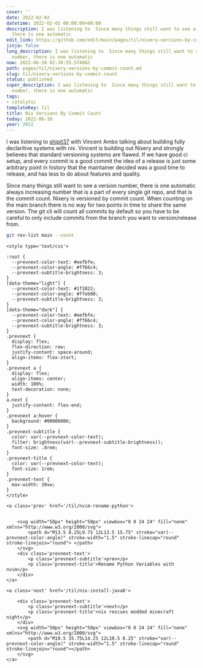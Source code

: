 ```yaml
---
cover: ''
date: 2022-02-02
datetime: 2022-02-02 00:00:00+00:00
description: I was listening to  Since many things still want to see a version number,
  there is one automatic
edit_link: https://github.com/edit/main/pages/til/nixery-versions-by-commit-count.md
jinja: false
long_description: I was listening to  Since many things still want to see a version
  number, there is one automatic
now: 2022-06-10 02:38:55.574862
path: pages/til/nixery-versions-by-commit-count.md
slug: til/nixery-versions-by-commit-count
status: published
super_description: I was listening to  Since many things still want to see a version
  number, there is one automatic
tags:
- catalytic
templateKey: til
title: Nix Versions By Commit Count
today: 2022-06-10
year: 2022
---
```


I was listening to [shipit37](https://changelog.com/shipit/37) with Vincent
Ambo talking about building fully declaritive systems with nix.  Vincent is
building out Nixery and strongly believes that standard versioning systems are
flawed.  If we have good ci setup, and every commit is a good commit the idea
of a release is just some arbitrary point in history that the maintainer
decided was a good time to release, and has less to do about features and
quality.

Since many things still want to see a version number, there is one automatic
always increasing number that is a part of every single git repo, and that is
the commit count.  Nixery is versioned by commit count.  When counting on the
main branch there is no way for two points in time to share the same version.
The git cli will count all commits by default so you have to be careful to only
include commits from the branch you want to version/release from.

``` bash
git rev-list main --count
```
<div class='prevnext'>

    <style type='text/css'>

    :root {
      --prevnext-color-text: #eefbfe;
      --prevnext-color-angle: #ff66c4;
      --prevnext-subtitle-brightness: 3;
    }
    [data-theme="light"] {
      --prevnext-color-text: #1f2022;
      --prevnext-color-angle: #ffeb00;
      --prevnext-subtitle-brightness: 3;
    }
    [data-theme="dark"] {
      --prevnext-color-text: #eefbfe;
      --prevnext-color-angle: #ff66c4;
      --prevnext-subtitle-brightness: 3;
    }
    .prevnext {
      display: flex;
      flex-direction: row;
      justify-content: space-around;
      align-items: flex-start;
    }
    .prevnext a {
      display: flex;
      align-items: center;
      width: 100%;
      text-decoration: none;
    }
    a.next {
      justify-content: flex-end;
    }
    .prevnext a:hover {
      background: #00000006;
    }
    .prevnext-subtitle {
      color: var(--prevnext-color-text);
      filter: brightness(var(--prevnext-subtitle-brightness));
      font-size: .8rem;
    }
    .prevnext-title {
      color: var(--prevnext-color-text);
      font-size: 1rem;
    }
    .prevnext-text {
      max-width: 30vw;
    }
    </style>
    
    <a class='prev' href='/til/nvim-rename-python'>
    

        <svg width="50px" height="50px" viewbox="0 0 24 24" fill="none" xmlns="http://www.w3.org/2000/svg">
            <path d="M13.5 8.25L9.75 12L13.5 15.75" stroke="var(--prevnext-color-angle)" stroke-width="1.5" stroke-linecap="round" stroke-linejoin="round"> </path>
        </svg>
        <div class='prevnext-text'>
            <p class='prevnext-subtitle'>prev</p>
            <p class='prevnext-title'>Rename Python Variables with nvim</p>
        </div>
    </a>
    
    <a class='next' href='/til/nix-install-java8'>
    
        <div class='prevnext-text'>
            <p class='prevnext-subtitle'>next</p>
            <p class='prevnext-title'>nix rescues modded minecraft night</p>
        </div>
        <svg width="50px" height="50px" viewbox="0 0 24 24" fill="none" xmlns="http://www.w3.org/2000/svg">
            <path d="M10.5 15.75L14.25 12L10.5 8.25" stroke="var(--prevnext-color-angle)" stroke-width="1.5" stroke-linecap="round" stroke-linejoin="round"></path>
        </svg>
    </a>
  </div>